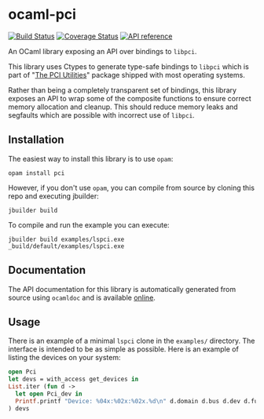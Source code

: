 ocaml-pci
=========

[![Build Status](https://travis-ci.org/simonjbeaumont/ocaml-pci.svg?branch=master)](https://travis-ci.org/simonjbeaumont/ocaml-pci)
[![Coverage Status](https://coveralls.io/repos/simonjbeaumont/ocaml-pci/badge.svg?branch=master)](https://coveralls.io/r/simonjbeaumont/ocaml-pci?branch=master)
[![API reference](https://img.shields.io/badge/docs-API_reference-blue.svg)](http://simonjbeaumont.github.io/ocaml-pci)

An OCaml library exposing an API over bindings to `libpci`.

This library uses Ctypes to generate type-safe bindings to `libpci` which is
part of "[The PCI Utilities](http://mj.ucw.cz/sw/pciutils/)" package shipped
with most operating systems.

Rather than being a completely transparent set of bindings, this library
exposes an API to wrap some of the composite functions to ensure correct memory
allocation and cleanup. This should reduce memory leaks and segfaults which are
possible with incorrect use of `libpci`.

## Installation

The easiest way to install this library is to use `opam`:

    opam install pci

However, if you don't use `opam`, you can compile from source by cloning this
repo and executing jbuilder:

    jbuilder build

To compile and run the example you can execute:

    jbuilder build examples/lspci.exe
    _build/default/examples/lspci.exe

## Documentation

The API documentation for this library is automatically generated from source
using `ocamldoc` and is available
[online](http://simonjbeaumont.github.io/ocaml-pci).

## Usage

There is an example of a minimal `lspci` clone in the `examples/` directory.
The interface is intended to be as simple as possible. Here is an example of
listing the devices on your system:

```ocaml
open Pci
let devs = with_access get_devices in
List.iter (fun d ->
  let open Pci_dev in
  Printf.printf "Device: %04x:%02x:%02x.%d\n" d.domain d.bus d.dev d.func
) devs
```
